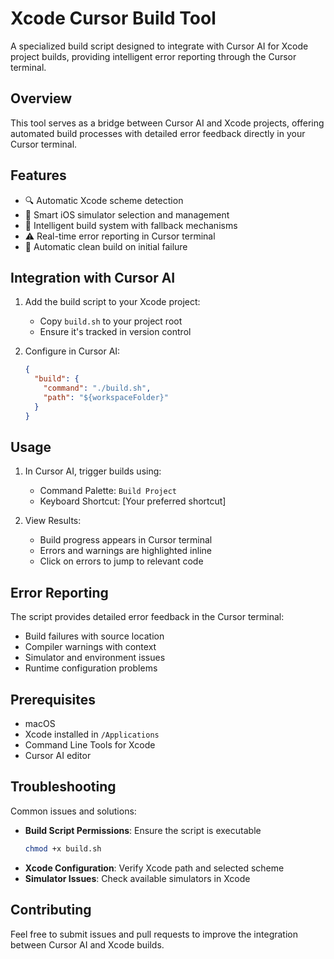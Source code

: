 # Xcode Cursor Build Tool

A specialized build script designed to integrate with Cursor AI for Xcode project builds, providing intelligent error reporting through the Cursor terminal.

## Overview

This tool serves as a bridge between Cursor AI and Xcode projects, offering automated build processes with detailed error feedback directly in your Cursor terminal.

## Features

- 🔍 Automatic Xcode scheme detection
- 📱 Smart iOS simulator selection and management
- 🔄 Intelligent build system with fallback mechanisms
- ⚠️ Real-time error reporting in Cursor terminal
- 🧹 Automatic clean build on initial failure

## Integration with Cursor AI

1. Add the build script to your Xcode project:
   - Copy `build.sh` to your project root
   - Ensure it's tracked in version control

2. Configure in Cursor AI:
   ```json
   {
     "build": {
       "command": "./build.sh",
       "path": "${workspaceFolder}"
     }
   }
   ```

## Usage

1. In Cursor AI, trigger builds using:
   - Command Palette: `Build Project`
   - Keyboard Shortcut: [Your preferred shortcut]

2. View Results:
   - Build progress appears in Cursor terminal
   - Errors and warnings are highlighted inline
   - Click on errors to jump to relevant code

## Error Reporting

The script provides detailed error feedback in the Cursor terminal:

- Build failures with source location
- Compiler warnings with context
- Simulator and environment issues
- Runtime configuration problems

## Prerequisites

- macOS
- Xcode installed in `/Applications`
- Command Line Tools for Xcode
- Cursor AI editor

## Troubleshooting

Common issues and solutions:

- **Build Script Permissions**: Ensure the script is executable
  ```bash
  chmod +x build.sh
  ```
- **Xcode Configuration**: Verify Xcode path and selected scheme
- **Simulator Issues**: Check available simulators in Xcode

## Contributing

Feel free to submit issues and pull requests to improve the integration between Cursor AI and Xcode builds.
